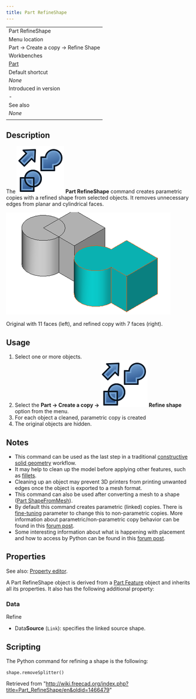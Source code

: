 ```yaml
---
title: Part RefineShape
---
```


|                                          |
| ---------------------------------------- |
| Part RefineShape                         |
| Menu location                            |
| Part → Create a copy → Refine Shape      |
| Workbenches                              |
| [Part](/Part_Workbench "Part Workbench") |
| Default shortcut                         |
| _None_                                   |
| Introduced in version                    |
| -                                        |
| See also                                 |
| _None_                                   |
|                                          |

## Description

The ![](/src/assets/images/Part_RefineShape.svg) **Part RefineShape** command creates parametric copies with a refined shape from selected objects. It removes unnecessary edges from planar and cylindrical faces.

![](/src/assets/images/PartRefineShape_it.png)

Original with 11 faces (left), and refined copy with 7 faces (right).

## Usage

1. Select one or more objects.
2. Select the **Part → Create a copy → ![](/src/assets/images/Part_RefineShape.svg) Refine shape** option from the menu.
3. For each object a cleaned, parametric copy is created
4. The original objects are hidden.

## Notes

- This command can be used as the last step in a traditional [constructive solid geometry](/Constructive_solid_geometry "Constructive solid geometry") workflow.
- It may help to clean up the model before applying other features, such as [fillets](/Part_Fillet "Part Fillet").
- Cleaning up an object may prevent 3D printers from printing unwanted edges once the object is exported to a mesh format.
- This command can also be used after converting a mesh to a shape ([Part ShapeFromMesh](/Part_ShapeFromMesh "Part ShapeFromMesh")).
- By default this command creates parametric (linked) copies. There is [fine-tuning](/Fine-tuning "Fine-tuning") parameter to change this to non-parametric copies. More information about parametric/non-parametric copy behavior can be found in this [forum post](https://forum.freecad.org/viewtopic.php?t=42993).
- Some interesting information about what is happening with placement and how to access by Python can be found in this [forum post](https://forum.freecad.org/viewtopic.php?t=77568#p675456).

## Properties

See also: [Property editor](/Property_editor "Property editor").

A Part RefineShape object is derived from a [Part Feature](/Part_Feature "Part Feature") object and inherits all its properties. It also has the following additional property:

### Data

Refine

- Data**Source** (`Link`): specifies the linked source shape.

## Scripting

The Python command for refining a shape is the following:

```
shape.removeSplitter()

```

Retrieved from "<http://wiki.freecad.org/index.php?title=Part_RefineShape/en&oldid=1466479>"
